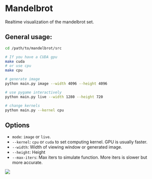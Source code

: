 # Mandelbrot

Realtime visualization of the mandelbrot set.

## General usage:

```bash
cd /path/to/mandelbrot/src

# If you have a CUDA gpu
make cuda
# or use cpu
make cpu

# generate image
python main.py image --width 4096 --height 4096

# use pygame interactively
python main.py live --width 1280 --height 720

# change kernels
python main.py --kernel cpu
```

## Options

- `mode`: `image` or `live`.
- `--kernel`: `cpu` or `cuda` to set computing kernel. GPU is usually faster.
- `--width`: Width of viewing window or generated image.
- `--height`: Height
- `--max-iters`: Max iters to simulate function. More iters is slower but more accurate.

![](https://github.com/phuang1024/mandelbrot/blob/main/out.png?raw=true)
